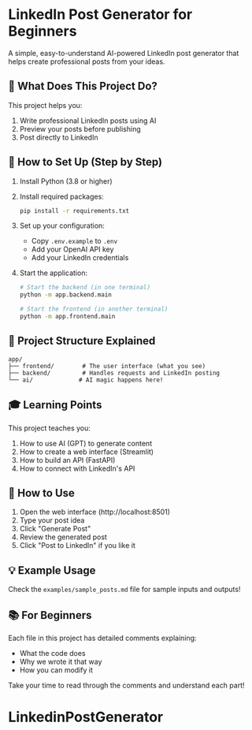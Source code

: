 # LinkedIn Post Generator for Beginners

A simple, easy-to-understand AI-powered LinkedIn post generator that helps create professional posts from your ideas.

## 🌟 What Does This Project Do?

This project helps you:
1. Write professional LinkedIn posts using AI
2. Preview your posts before publishing
3. Post directly to LinkedIn

## 🔧 How to Set Up (Step by Step)

1. Install Python (3.8 or higher)
2. Install required packages:
   ```bash
   pip install -r requirements.txt
   ```

3. Set up your configuration:
   - Copy `.env.example` to `.env`
   - Add your OpenAI API key
   - Add your LinkedIn credentials

4. Start the application:
   ```bash
   # Start the backend (in one terminal)
   python -m app.backend.main

   # Start the frontend (in another terminal)
   python -m app.frontend.main
   ```

## 📁 Project Structure Explained

```
app/
├── frontend/        # The user interface (what you see)
├── backend/         # Handles requests and LinkedIn posting
└── ai/             # AI magic happens here!
```

## 🎓 Learning Points

This project teaches you:
1. How to use AI (GPT) to generate content
2. How to create a web interface (Streamlit)
3. How to build an API (FastAPI)
4. How to connect with LinkedIn's API

## 🚀 How to Use

1. Open the web interface (http://localhost:8501)
2. Type your post idea
3. Click "Generate Post"
4. Review the generated post
5. Click "Post to LinkedIn" if you like it

## 💡 Example Usage

Check the `examples/sample_posts.md` file for sample inputs and outputs!

## 📚 For Beginners

Each file in this project has detailed comments explaining:
- What the code does
- Why we wrote it that way
- How you can modify it

Take your time to read through the comments and understand each part!
# LinkedinPostGenerator
